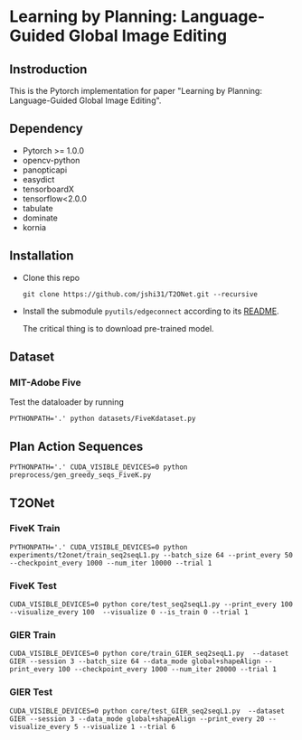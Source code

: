 # Learning by Planning: Language-Guided Global Image Editing

## Instroduction
This is the Pytorch implementation for paper "Learning by Planning: Language-Guided Global Image Editing".

## Dependency

- Pytorch >= 1.0.0
- opencv-python 
- panopticapi
- easydict
- tensorboardX
- tensorflow<2.0.0
- tabulate
- dominate
- kornia



## Installation

- Clone this repo

  ```shell
  git clone https://github.com/jshi31/T2ONet.git --recursive
  ```

- Install the submodule `pyutils/edgeconnect` according to its [README](https://github.com/jshi31/edge-connect/tree/1f2658e3b190de47b86b9e25ff39227ed90d5f26).

  The critical thing is to download pre-trained model.

## Dataset

### MIT-Adobe Five

Test the dataloader by running

```shell
PYTHONPATH='.' python datasets/FiveKdataset.py
```



## Plan Action Sequences

```shell
PYTHONPATH='.' CUDA_VISIBLE_DEVICES=0 python preprocess/gen_greedy_seqs_FiveK.py
```



## T2ONet

### FiveK Train

```shell
PYTHONPATH='.' CUDA_VISIBLE_DEVICES=0 python experiments/t2onet/train_seq2seqL1.py --batch_size 64 --print_every 50 --checkpoint_every 1000 --num_iter 10000 --trial 1
```

### FiveK Test

```shell
CUDA_VISIBLE_DEVICES=0 python core/test_seq2seqL1.py --print_every 100 --visualize_every 100  --visualize 0 --is_train 0 --trial 1 
```

### GIER Train

```shell
CUDA_VISIBLE_DEVICES=0 python core/train_GIER_seq2seqL1.py  --dataset GIER --session 3 --batch_size 64 --data_mode global+shapeAlign --print_every 100 --checkpoint_every 1000 --num_iter 20000 --trial 1 
```

### GIER Test

```shell
CUDA_VISIBLE_DEVICES=0 python core/test_GIER_seq2seqL1.py  --dataset GIER --session 3 --data_mode global+shapeAlign --print_every 20 --visualize_every 5 --visualize 1 --trial 6
```
